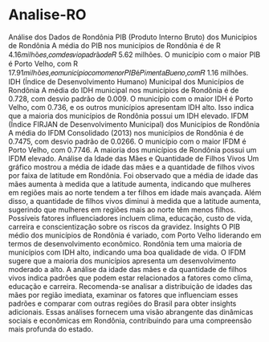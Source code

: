 # Analise-RO
Análise dos Dados de Rondônia
PIB (Produto Interno Bruto) dos Municípios de Rondônia
A média do PIB nos municípios de Rondônia é de R 4.16𝑚𝑖𝑙ℎõ𝑒𝑠,𝑐𝑜𝑚𝑑𝑒𝑠𝑣𝑖𝑜𝑝𝑎𝑑𝑟ã𝑜𝑑𝑒𝑅
  5.62 milhões.
O município com o maior PIB é Porto Velho, com R 17.91𝑚𝑖𝑙ℎõ𝑒𝑠,𝑒𝑜𝑚𝑢𝑛𝑖𝑐í𝑝𝑖𝑜𝑐𝑜𝑚𝑜𝑚𝑒𝑛𝑜𝑟𝑃𝐼𝐵é𝑃𝑖𝑚𝑒𝑛𝑡𝑎𝐵𝑢𝑒𝑛𝑜,𝑐𝑜𝑚𝑅
  1.16 milhões.
IDH (Índice de Desenvolvimento Humano) Municipal dos Municípios de Rondônia
A média do IDH municipal nos municípios de Rondônia é de 0.728, com desvio padrão de 0.009.
O município com o maior IDH é Porto Velho, com 0.736, e os outros municípios apresentam IDH alto.
Isso indica que a maioria dos municípios de Rondônia possui um IDH elevado.
IFDM (Índice FIRJAN de Desenvolvimento Municipal) dos Municípios de Rondônia
A média do IFDM Consolidado (2013) nos municípios de Rondônia é de 0.7475, com desvio padrão de 0.0266.
O município com o maior IFDM é Porto Velho, com 0.7746.
A maioria dos municípios de Rondônia possui um IFDM elevado.
Análise da Idade das Mães e Quantidade de Filhos Vivos
Um gráfico mostrou a média de idade das mães e a quantidade de filhos vivos por faixa de latitude em Rondônia.
Foi observado que a média de idade das mães aumenta à medida que a latitude aumenta, indicando que mulheres em regiões mais ao norte tendem a ter filhos em idade mais avançada.
Além disso, a quantidade de filhos vivos diminui à medida que a latitude aumenta, sugerindo que mulheres em regiões mais ao norte têm menos filhos.
Possíveis fatores influenciadores incluem clima, educação, custo de vida, carreira e conscientização sobre os riscos da gravidez.
Insights
O PIB médio dos municípios de Rondônia é variado, com Porto Velho liderando em termos de desenvolvimento econômico.
Rondônia tem uma maioria de municípios com IDH alto, indicando uma boa qualidade de vida.
O IFDM sugere que a maioria dos municípios apresenta um desenvolvimento moderado a alto.
A análise da idade das mães e da quantidade de filhos vivos indica padrões que podem estar relacionados a fatores como clima, educação e carreira.
Recomenda-se analisar a distribuição de idades das mães por região imediata, examinar os fatores que influenciam esses padrões e comparar com outras regiões do Brasil para obter insights adicionais.
Essas análises fornecem uma visão abrangente das dinâmicas sociais e econômicas em Rondônia, contribuindo para uma compreensão mais profunda do estado.

​
